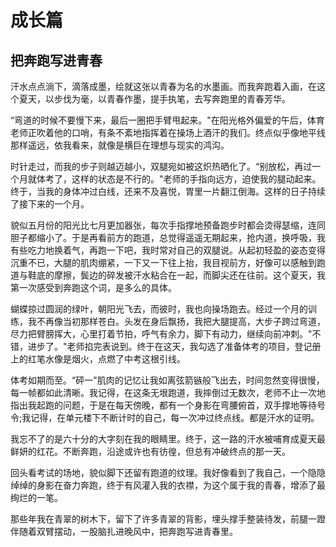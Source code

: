 # 成长篇

## 把奔跑写进青春

汗水点点淌下，滴落成墨，绘就这张以青春为名的水墨画。而我奔跑着入画，在这个夏天，以步伐为毫，以青春作墨，提手执笔，去写奔跑里的青春芳华。

“弯道的时候不要慢下来，最后一圈把手臂甩起来。"在阳光格外偏爱的午后，体育老师正吹着他的口哨，有条不紊地指挥着在操场上酒汗的我们。终点似乎像地平线那样遥远，依我看来，就像是横巨在理想与现实的鸿沟。

时针走过，而我的步子则越迈越小，双腿宛如被这炽热晒化了。“别放松，再过一个月就体考了，这样的状态是不行的。"老师的手指向远方，迫使我的腿动起来。终于，当我的身体冲过白线，还来不及喜悦，胃里一片翻江倒海。这样的日子持续了接下来的一个月。

貌似五月份的阳光比七月更加器张，每次手指撑地预备跑步时都会烫得瑟缩，连同胆子都缩小了。于是再看前方的跑道，总觉得遥遥无期起来，抢内道，换呼吸，我有些吃力地换着气，再跑一下吧，我时常对自己的双腿说。从起初轻盈的姿态变得沉重不已，大腿的肌肉绷紧，一下又一下往上抬，我目视前方，好像可以感触到跑道与鞋底的摩擦，鬓边的碎发被汗水粘合在一起，而脚尖还在往前。这个夏天，我第一次感受到奔跑这个词，是多么的具体。

蝴蝶掠过圆润的绿叶，朝阳光飞去，而彼时，我也向操场跑去。经过一个月的训练，我不再像当初那样苍白。头发在身后飘扬，我把大腿提高，大步子跨过弯道，尽力把臂膀挥大，心里打着节拍，呼气有余力，脚下有动力，继续向前冲刺。"不错，进步了。"老师掐完表说到。终于在这天，我勾选了准备体考的项目，登记册上的红笔水像是烟火，点燃了中考这根引线。

体考如期而至。“砰一"肌肉的记忆让我如离弦箭镞般飞出去，时间忽然变得很慢，每一帧都如此清晰。我记得，在这条无垠跑道，我摔倒过无数次，老师不止一次地指出我起跑的问题，于是在每天傍晚，都有一个身影在弯腰俯首，双手撑地等待号令;我记得，在单元楼下不断计时的自己，每一次冲过终点线。都是汗水的证明。

我忘不了的是六十分的大字刻在我的眼睛里。终于，这一路的汗水被哺育成夏天最鲜妍的红花。不断奔跑，沿途或许也有彷徨，但总有冲破终点的那一天。

回头看考试的场地，貌似脚下还留有跑道的纹理。我好像看到了我自己，一个隐隐绰绰的身影在奋力奔跑，终于有风灌入我的衣襟，为这个属于我的青春，增添了最绚烂的一笔。

那些年我在青翠的树木下，留下了许多青翠的背影，埋头撑手整装待发，前腿一蹬伴随着双臂摆动，一股脑扎进晚风中，把奔跑写进青春里。